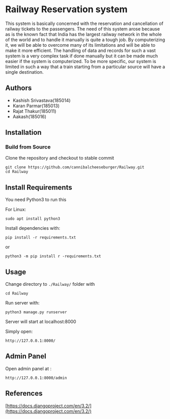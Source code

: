 # Railway Reservation system

This system is basically concerned with the reservation and cancellation of
railway tickets to the passengers. The need of this system arose because as is the
known fact that India has the largest railway network in the whole of the world
and to handle it manually is quite a tough job. By computerizing it, we will be
able to overcome many of its limitations and will be able to make it more efficient.
The handling of data and records for such a vast system is a very complex task if
done manually but it can be made much easier if the system is computerized. To
be more specific, our system is limited in such a way that a train starting from a
particular source will have a single destination.
## Authors

 - Kashish Srivastava(185014)
 - Karan Parmar(185013)
 - Rajat Thakur(185011)
 - Aakash(185016)

## Installation

### Build from Source

Clone the repository and checkout to stable commit

```
git clone https://github.com/cannibalcheeseburger/Railway.git
cd Railway
```

## Install Requirements

You need Python3 to run this  

For Linux:
```
sudo apt install python3
```

Install dependencies with:
```
pip install -r requirements.txt
```
or 
```
python3 -m pip install r -requirements.txt
```

## Usage

Change directory to `./Railway/` folder with

```
cd Railway
```

Run server with:

```
python3 manage.py runserver
```

Server will start at localhost:8000

Simply open:
```
http://127.0.0.1:8000/
```


## Admin Panel
Open admin panel at :
```
http://127.0.0.1:8000/admin
```

## References

[https://docs.djangoproject.com/en/3.2/](https://docs.djangoproject.com/en/3.2/)
